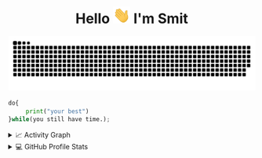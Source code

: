 <div align="center">
<h1 align="center">Hello <img width="35" src="https://github.com/SmitDasadia/SmitDasadia/blob/main/resources/img/waving.gif"> I'm Smit</h1>
</div>

<div align="center">
  <img  src="https://github.com/SmitDasadia/SmitDasadia/blob/main/resources/img/snake.svg"
       alt="snake" /></a>
</div>

```python
do{  
     print("your best") 
}while(you still have time.); 

```


<details>
  <summary>📈 Activity Graph</summary>
  <br/>
  <h2 align="center"> My Activity </h2>
  <img alt="azzar's Activity Graph" src="https://activity-graph.herokuapp.com/graph/?username=SmitDasadia&bg_color=000&color=fff&line=00E676&point=fff&hide_border=true" /></a>
</details>

<details> 
  <summary>💻 GitHub Profile Stats</summary>
  <div>
    <h2 align="center"> 📊 Github stats </h2>
      <br/>
        <p align="center">
          <img src="https://github-readme-stats.vercel.app/api/top-langs/?username=SmitDasadia&langs_count=6&theme=gruvbox&layout=compact&hide_border=true" alt="SmitDasadia :: Top Langs" /></a>
        </p>
        <p align="center">
          <img width="49.5%" src="https://github-readme-stats.vercel.app/api?username=SmitDasadia&show_icons=true&theme=gruvbox&hide_border=true" />
          <img width="49.5%" src="https://github-readme-streak-stats.herokuapp.com/?user=SmitDasadia&theme=gruvbox&hide_border=true" />
          </a>
       </p>
     <br>
  </div>    
</details>








